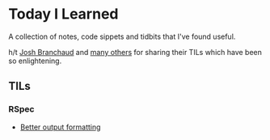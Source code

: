 # Today I Learned

A collection of notes, code sippets and tidbits that I've found useful.

h/t [Josh Branchaud](https://github.com/jbranchaud/til) and [many others](https://github.com/topics/til) for sharing their TILs which have been so enlightening.

## TILs

### RSpec

- [Better output formatting](categories/rspec/better-rspec-output-formatting.md)